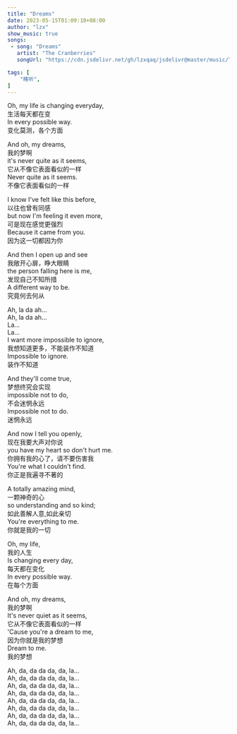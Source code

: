 ```yaml
---
title: "Dreams"
date: 2023-05-15T01:09:10+08:00
author: "lzx"
show_music: true
songs:
 - song: "Dreams"
   artist: "The Cranberries"
   songUrl: "https://cdn.jsdelivr.net/gh/lzxqaq/jsdelivr@master/music/The_Cranberries_Dreams.mp3"

tags: [
    "瞎听",
]
---
```

  
Oh, my life is changing everyday,  
生活每天都在变  
In every possible way.  
变化莫测，各个方面  
  
  
And oh, my dreams,  
我的梦啊  
it's never quite as it seems,  
它从不像它表面看似的一样  
Never quite as it seems.  
不像它表面看似的一样  
  
  
I know I've felt like this before,  
以往也曾有同感  
but now I'm feeling it even more,  
可是现在感觉更强烈  
Because it came from you.  
因为这一切都因为你  
  
  
And then I open up and see  
我敞开心扉，睁大眼睛  
the person falling here is me,  
发现自己不知所措  
A different way to be.  
究竟何去何从  
    
    
Ah, la da ah...    
Ah, la da ah...    
La...    
La...    
I want more impossible to ignore,    
我想知道更多，不能装作不知道  
Impossible to ignore.  
装作不知道  
  
  
And they'll come true,  
梦想终究会实现  
impossible not to do,  
不会迷惘永远  
Impossible not to do.  
迷惘永远  
  
  
And now I tell you openly,  
现在我要大声对你说  
you have my heart so don't hurt me.  
你拥有我的心了，请不要伤害我  
You're what I couldn't find.  
你正是我遍寻不著的  
  
  
A totally amazing mind,  
一颗神奇的心  
so understanding and so kind;  
如此善解人意,如此亲切  
You're everything to me.  
你就是我的一切  
  
  
Oh, my life,  
我的人生  
Is changing every day,  
每天都在变化  
In every possible way.  
在每个方面  
  
  
And oh, my dreams,  
我的梦啊  
It's never quiet as it seems,  
它从不像它表面看似的一样  
'Cause you're a dream to me,  
因为你就是我的梦想  
Dream to me.  
我的梦想  
  
  
Ah, da, da da da, da, la...  
Ah, da, da da da, da, la...  
Ah, da, da da da, da, la...  
Ah, da, da da da, da, la...  
Ah, da, da da da, da, la...  
Ah, da, da da da, da, la...  
Ah, da, da da da, da, la...  
Ah, da, da da da, da, la...  
